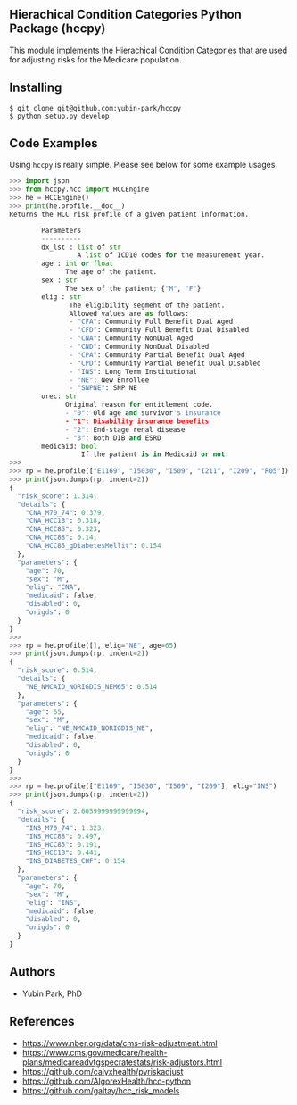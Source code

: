 ## Hierachical Condition Categories Python Package (hccpy)

This module implements the Hierachical Condition Categories that are used for adjusting risks for the Medicare population.

## Installing

```
$ git clone git@github.com:yubin-park/hccpy
$ python setup.py develop
```

## Code Examples

Using `hccpy` is really simple. Please see below for some example usages.

```python
>>> import json
>>> from hccpy.hcc import HCCEngine
>>> he = HCCEngine()
>>> print(he.profile.__doc__)
Returns the HCC risk profile of a given patient information.

        Parameters
        ----------
        dx_lst : list of str
                 A list of ICD10 codes for the measurement year.
        age : int or float
              The age of the patient.
        sex : str 
              The sex of the patient; {"M", "F"}
        elig : str
               The eligibility segment of the patient.
               Allowed values are as follows:
               - "CFA": Community Full Benefit Dual Aged
               - "CFD": Community Full Benefit Dual Disabled
               - "CNA": Community NonDual Aged
               - "CND": Community NonDual Disabled
               - "CPA": Community Partial Benefit Dual Aged
               - "CPD": Community Partial Benefit Dual Disabled
               - "INS": Long Term Institutional
               - "NE": New Enrollee
               - "SNPNE": SNP NE
        orec: str
              Original reason for entitlement code.
              - "0": Old age and survivor's insurance
              - "1": Disability insurance benefits
              - "2": End-stage renal disease 
              - "3": Both DIB and ESRD
        medicaid: bool
                  If the patient is in Medicaid or not.
>>>
>>> rp = he.profile(["E1169", "I5030", "I509", "I211", "I209", "R05"])
>>> print(json.dumps(rp, indent=2))
{
  "risk_score": 1.314,
  "details": {
    "CNA_M70_74": 0.379,
    "CNA_HCC18": 0.318,
    "CNA_HCC85": 0.323,
    "CNA_HCC88": 0.14,
    "CNA_HCC85_gDiabetesMellit": 0.154
  },
  "parameters": {
    "age": 70,
    "sex": "M",
    "elig": "CNA",
    "medicaid": false,
    "disabled": 0,
    "origds": 0
  }
}
>>>
>>> rp = he.profile([], elig="NE", age=65)
>>> print(json.dumps(rp, indent=2))
{
  "risk_score": 0.514,
  "details": {
    "NE_NMCAID_NORIGDIS_NEM65": 0.514
  },
  "parameters": {
    "age": 65,
    "sex": "M",
    "elig": "NE_NMCAID_NORIGDIS_NE",
    "medicaid": false,
    "disabled": 0,
    "origds": 0
  }
}
>>>
>>> rp = he.profile(["E1169", "I5030", "I509", "I209"], elig="INS")
>>> print(json.dumps(rp, indent=2))
{
  "risk_score": 2.6059999999999994,
  "details": {
    "INS_M70_74": 1.323,
    "INS_HCC88": 0.497,
    "INS_HCC85": 0.191,
    "INS_HCC18": 0.441,
    "INS_DIABETES_CHF": 0.154
  },
  "parameters": {
    "age": 70,
    "sex": "M",
    "elig": "INS",
    "medicaid": false,
    "disabled": 0,
    "origds": 0
  }
}
```

## Authors
- Yubin Park, PhD

## References
- https://www.nber.org/data/cms-risk-adjustment.html
- https://www.cms.gov/medicare/health-plans/medicareadvtgspecratestats/risk-adjustors.html
- https://github.com/calyxhealth/pyriskadjust
- https://github.com/AlgorexHealth/hcc-python
- https://github.com/galtay/hcc_risk_models



